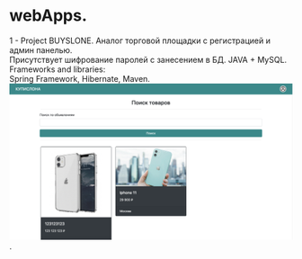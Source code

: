 # webApps. 
1 - Project BUYSLONE. 
Аналог торговой площадки с регистрацией и админ панелью.  
Присутствует шифрование паролей с занесением в БД. 
JAVA + MySQL. 
Frameworks and libraries:  
Spring Framework, Hibernate, Maven. 
![alt text](6.png). 
